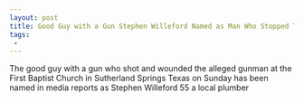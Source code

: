 ```yaml
---
layout: post
title: Good Guy with a Gun Stephen Willeford Named as Man Who Stopped Texas Shooter
tags:
 -
---
```

The good guy with a gun who shot and wounded the alleged gunman at the First Baptist Church in Sutherland Springs Texas on Sunday has been named in media reports as Stephen Willeford 55 a local plumber

